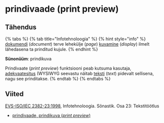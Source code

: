 # prindivaade \(print preview\)

## Tähendus

{% tabs %}
{% tab title="Infotehnoloogia" %}
{% hint style="info" %}
[dokumendi](dokument-document.md) \(_document_\) terve lehekülje \(_page_\) [kuvamine](kuva-display.md) \(_display_\)  ilmelt lähedasena ta prinditud kujule.
{% endhint %}

**Sünonüüm**: prindikuva

Prindivaate \(_print preview_\) funktsiooni peab kutsuma kasutaja, [adekvaatesitus](adekvaatesitus-wysiwyg.md) \(WYSIWYG seevastu näitab [teksti](tekst-text.md) \(_text_\) pidevalt sellisena, nagu see prinditakse.
{% endtab %}
{% endtabs %}

## Viited

[EVS-ISO/IEC 2382-23:1998](https://www.evs.ee/et/evs-iso-iec-2382-23-1998), Infotehnoloogia. Sõnastik. Osa 23: Tekstitöötlus

* [prindivaade, prindikuva \(_print preview_\)](https://www.eki.ee/dict/its/index.cgi?Q=D4E31F22-6C03-1014-88DC-FC5F0DBED45A&F=GUID&C01=1&C02=0&C10=1)

